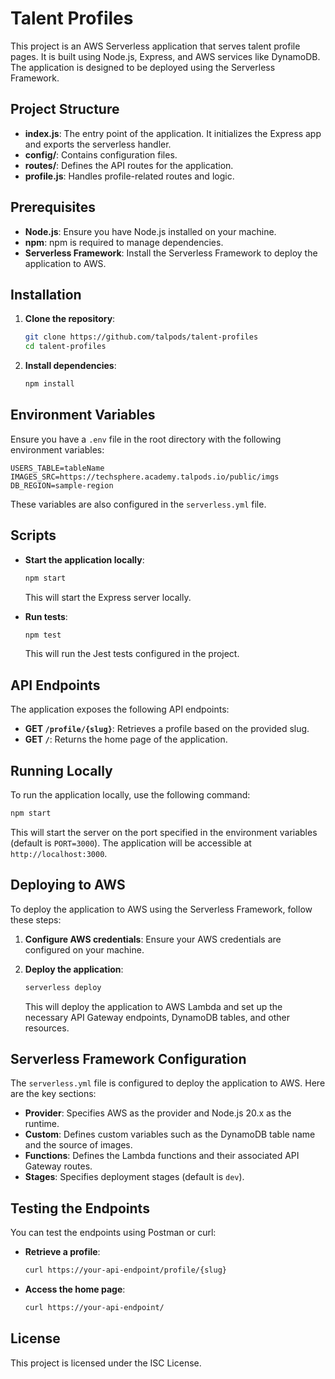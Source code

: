 # Talent Profiles

This project is an AWS Serverless application that serves talent profile pages. It is built using Node.js, Express, and AWS services like DynamoDB. The application is designed to be deployed using the Serverless Framework.

## Project Structure

- **index.js**: The entry point of the application. It initializes the Express app and exports the serverless handler.
- **config/**: Contains configuration files.
- **routes/**: Defines the API routes for the application.
- **profile.js**: Handles profile-related routes and logic.

## Prerequisites

- **Node.js**: Ensure you have Node.js installed on your machine.
- **npm**: npm is required to manage dependencies.
- **Serverless Framework**: Install the Serverless Framework to deploy the application to AWS.

## Installation

1. **Clone the repository**:
   ```bash
   git clone https://github.com/talpods/talent-profiles 
   cd talent-profiles
   ```

2. **Install dependencies**:
   ```bash
   npm install
   ```

## Environment Variables

Ensure you have a `.env` file in the root directory with the following environment variables:

```env
USERS_TABLE=tableName
IMAGES_SRC=https://techsphere.academy.talpods.io/public/imgs
DB_REGION=sample-region
```

These variables are also configured in the `serverless.yml` file.

## Scripts

- **Start the application locally**:
  ```bash
  npm start
  ```
  This will start the Express server locally.

- **Run tests**:
  ```bash
  npm test
  ```
  This will run the Jest tests configured in the project.

## API Endpoints

The application exposes the following API endpoints:

- **GET `/profile/{slug}`**: Retrieves a profile based on the provided slug.
- **GET `/`**: Returns the home page of the application.

## Running Locally

To run the application locally, use the following command:

```bash
npm start
```

This will start the server on the port specified in the environment variables (default is `PORT=3000`). The application will be accessible at `http://localhost:3000`.

## Deploying to AWS

To deploy the application to AWS using the Serverless Framework, follow these steps:

1. **Configure AWS credentials**:
   Ensure your AWS credentials are configured on your machine.

2. **Deploy the application**:
   ```bash
   serverless deploy
   ```
   This will deploy the application to AWS Lambda and set up the necessary API Gateway endpoints, DynamoDB tables, and other resources.

## Serverless Framework Configuration

The `serverless.yml` file is configured to deploy the application to AWS. Here are the key sections:

- **Provider**: Specifies AWS as the provider and Node.js 20.x as the runtime.
- **Custom**: Defines custom variables such as the DynamoDB table name and the source of images.
- **Functions**: Defines the Lambda functions and their associated API Gateway routes.
- **Stages**: Specifies deployment stages (default is `dev`).

## Testing the Endpoints

You can test the endpoints using Postman or curl:

- **Retrieve a profile**:
  ```bash
  curl https://your-api-endpoint/profile/{slug}
  ```

- **Access the home page**:
  ```bash
  curl https://your-api-endpoint/
  ```

## License

This project is licensed under the ISC License.
